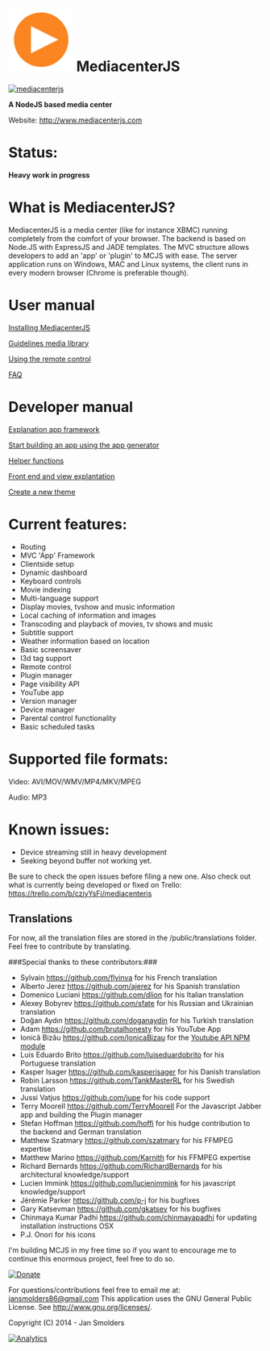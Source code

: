 ![logo](/public/core/css/img/logo.png) MediacenterJS
=============

[![mediacenterjs](http://mediacenterjs.com/global/images/screen1.png)](http://www.mediacenterjs.com)

__A NodeJS based media center__ 

Website: http://www.mediacenterjs.com 

Status: 
=======

__Heavy work in progress__

What is MediacenterJS?
=========================

MediacenterJS is a media center (like for instance XBMC) running completely from the comfort of your browser.
The backend is based on Node.JS with ExpressJS and JADE templates. 
The MVC structure allows developers to add an 'app' or 'plugin' to MCJS with ease. 
The server application runs on Windows, MAC and Linux systems, the client runs in every modern browser (Chrome is preferable though).

# User manual

[Installing MediacenterJS](https://github.com/jansmolders86/mediacenterjs/wiki/User-manual:---installing-MediacenterJS)

[Guidelines media library](https://github.com/jansmolders86/mediacenterjs/wiki/User-manual:-Guidelines-media-library)

[Using the remote control](https://github.com/jansmolders86/mediacenterjs/wiki/User-Manual:-Using-the-remote-control)

[FAQ](https://github.com/jansmolders86/mediacenterjs/wiki/User-manual:-FAQ)

# Developer manual

[Explanation app framework](https://github.com/jansmolders86/mediacenterjs/wiki/Developer-manual:-app-framework)

[Start building an app using the app generator](https://github.com/jansmolders86/mediacenterjs/wiki/Developer-manual:-Start-building-an-app-using-the-app-generator)

[Helper functions](https://github.com/jansmolders86/mediacenterjs/wiki/Developer-manual:-Helper-functions)

[Front end and view explantation](https://github.com/jansmolders86/mediacenterjs/wiki/Developer-manual:--front-end-and-view-explanation)

[Create a new theme](https://github.com/jansmolders86/mediacenterjs/wiki/Developer-manual:-Themes)

Current features:
===========

* Routing
* MVC 'App' Framework
* Clientside setup
* Dynamic dashboard
* Keyboard controls
* Movie indexing
* Multi-language support
* Display movies, tvshow and music information 
* Local caching of information and images
* Transcoding and playback of movies, tv shows and music
* Subtitle support
* Weather information based on location
* Basic screensaver
* I3d tag support
* Remote control
* Plugin manager
* Page visibility API
* YouTube app
* Version manager
* Device manager
* Parental control functionality
* Basic scheduled tasks

Supported file formats:
==================
Video: AVI/MOV/WMV/MP4/MKV/MPEG

Audio: MP3 

Known issues:
==================

* Device streaming still in heavy development
* Seeking beyond buffer not working yet.

Be sure to check the open issues before filing a new one.
Also check out what is currently being developed or fixed on Trello: https://trello.com/b/czjyYsFi/mediacenterjs

Translations
-------------
For now, all the translation files are stored in the /public/translations folder.
Feel free to contribute by translating.

###Special thanks to these contributors:###

* Sylvain https://github.com/flyinva for his French translation
* Alberto Jerez https://github.com/ajerez  for his Spanish translation
* Domenico Luciani https://github.com/dlion for his Italian translation
* Alexey Bobyrev https://github.com/sfate for his Russian and Ukrainian translation
* Doğan Aydın https://github.com/doganaydin for his Turkish translation
* Adam https://github.com/brutalhonesty for his YouTube App
* Ionică Bizău https://github.com/IonicaBizau for the [Youtube API NPM module](https://github.com/IonicaBizau/youtube-api)
* Luis Eduardo Brito https://github.com/luiseduardobrito for his Portuguese translation
* Kasper Isager https://github.com/kasperisager for his Danish translation
* Robin Larsson	https://github.com/TankMasterRL for his Swedish translation
* Jussi Vatjus https://github.com/jupe for his code support
* Terry MooreII https://github.com/TerryMooreII For the Javascript Jabber app and building the Plugin manager
* Stefan Hoffman https://github.com/hoffi for his hudge contribution to the backend and German translation 
* Matthew Szatmary https://github.com/szatmary for his FFMPEG expertise
* Matthew Marino https://github.com/Karnith for his FFMPEG expertise
* Richard Bernards https://github.com/RichardBernards for his architectural knowledge/support
* Lucien Immink https://github.com/lucienimmink for his javascript knowledge/support
* Jérémie Parker https://github.com/p-j for his bugfixes
* Gary Katsevman https://github.com/gkatsev for his bugfixes
* Chinmaya Kumar Padhi https://github.com/chinmayapadhi for updating installation instructions OSX
* P.J. Onori for his icons

I'm building MCJS in my free time so if you want to encourage me to continue this enormous project, feel free to do so.

[![Donate](http://www.mediacenterjs.com/global/images/github/donate-paypal.jpg)](https://www.paypal.com/cgi-bin/webscr?cmd=_s-xclick&hosted_button_id=DHV3M4SST8C5L)

For questions/contributions feel free to email me at: jansmolders86@gmail.com
This application uses the GNU General Public License. See <http://www.gnu.org/licenses/>.

Copyright (C) 2014 - Jan Smolders

[![Analytics](https://ga-beacon.appspot.com/UA-49988223-1/mediacenterjs/index)](https://github.com/igrigorik/ga-beacon)
